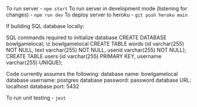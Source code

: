 
To run server - `npm start`
To run server in development mode (listening for changes) - `npm run dev`
To deploy server to heroku - `git push heroku main`

If building SQL database locally:

SQL commands required to initialize database
CREATE DATABASE bowlgamelocal;
\c bowlgamelocal
CREATE TABLE words (id varchar(255) NOT NULL, text varchar(255) NOT NULL, userid varchar(255) NOT NULL);
CREATE TABLE users (id varchar(255) PRIMARY KEY, username varchar(255) UNIQUE);

Code currently assumes the following:
database name: bowlgamelocal
database username: postgres
database password: password
database URL: localhost
database port: 5432


To run unit testing - `jest`